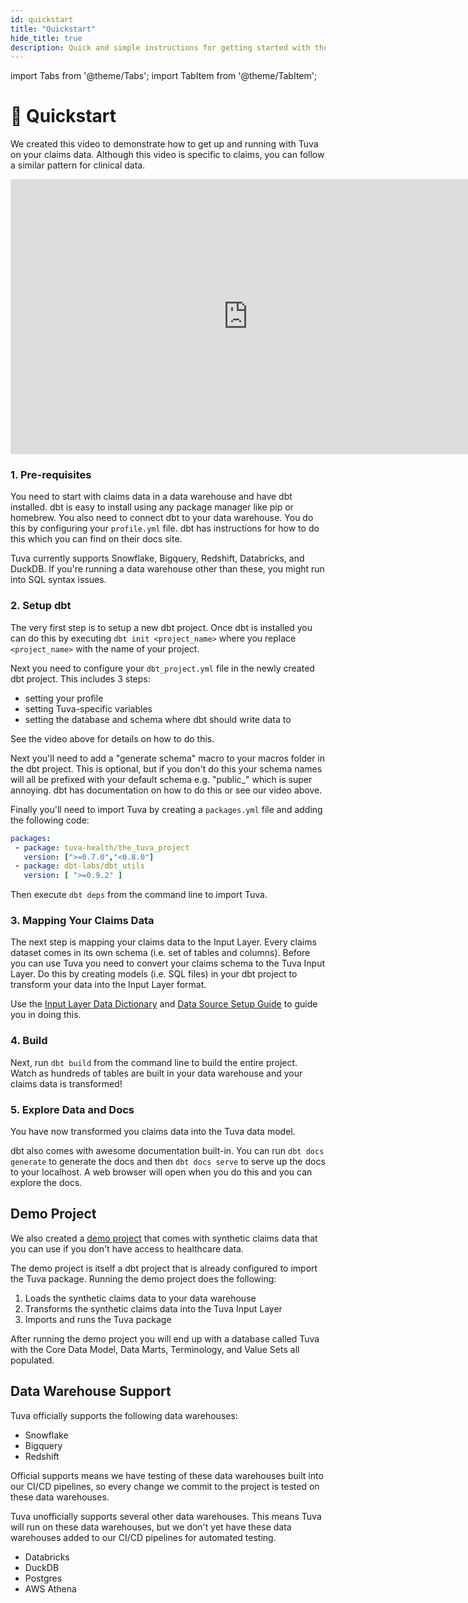 ```yaml
---
id: quickstart
title: "Quickstart"
hide_title: true
description: Quick and simple instructions for getting started with the Tuva Project.
---
```


import Tabs from '@theme/Tabs';
import TabItem from '@theme/TabItem';

# 🏁 Quickstart

We created this video to demonstrate how to get up and running with Tuva on your claims data.  Although this video is specific to claims, you can follow a similar pattern for clinical data.

<iframe width="760" height="440" src="https://www.youtube.com/embed/FWxbrt7Fgiw?si=dyo4uD_MTW4dmAGk" title="YouTube video player" frameborder="0" allow="accelerometer; autoplay; clipboard-write; encrypted-media; gyroscope; picture-in-picture; web-share" allowfullscreen="true"></iframe>

 ### 1. Pre-requisites

 You need to start with claims data in a data warehouse and have dbt installed.  dbt is easy to install using any package manager like pip or homebrew.  You also need to connect dbt to your data warehouse.  You do this by configuring your ```profile.yml``` file.  dbt has instructions for how to do this which you can find on their docs site.

 Tuva currently supports Snowflake, Bigquery, Redshift, Databricks, and DuckDB.  If you're running a data warehouse other than these, you might run into SQL syntax issues.

 ### 2. Setup dbt

 The very first step is to setup a new dbt project.  Once dbt is installed you can do this by executing ```dbt init <project_name>``` where you replace ```<project_name>``` with the name of your project.

 Next you need to configure your ```dbt_project.yml``` file in the newly created dbt project.  This includes 3 steps:

 - setting your profile
 - setting Tuva-specific variables
 - setting the database and schema where dbt should write data to

 See the video above for details on how to do this.

 Next you'll need to add a "generate schema" macro to your macros folder in the dbt project.  This is optional, but if you don't do this your schema names will all be prefixed with your default schema e.g. "public_" which is super annoying.  dbt has documentation on how to do this or see our video above.

 Finally you'll need to import Tuva by creating a ```packages.yml``` file and adding the following code:

 ```yml
packages:
  - package: tuva-health/the_tuva_project
    version: [">=0.7.0","<0.8.0"]
  - package: dbt-labs/dbt_utils
    version: [ ">=0.9.2" ]
 ```

Then execute ```dbt deps``` from the command line to import Tuva.

### 3. Mapping Your Claims Data

The next step is mapping your claims data to the Input Layer.  Every claims dataset comes in its own schema (i.e. set of tables and columns).  Before you can use Tuva you need to convert your claims schema to the Tuva Input Layer.  Do this by creating models (i.e. SQL files) in your dbt project to transform your data into the Input Layer format.

Use the [Input Layer Data Dictionary](../connectors/input-layer) and [Data Source Setup Guide](../guides/data-source-setup/overview) to guide you in doing this.

### 4. Build

Next, run ```dbt build``` from the command line to build the entire project.  Watch as hundreds of tables are built in your data warehouse and your claims data is transformed!

### 5. Explore Data and Docs

You have now transformed you claims data into the Tuva data model.

dbt also comes with awesome documentation built-in.  You can run ```dbt docs generate``` to generate the docs and then ```dbt docs serve``` to serve up the docs to your localhost.  A web browser will open when you do this and you can explore the docs.

## Demo Project

We also created a [demo project](https://github.com/tuva-health/the_tuva_project_demo) that comes with synthetic claims data that you can use if you don't have access to healthcare data.

The demo project is itself a dbt project that is already configured to import the Tuva package.  Running the demo project does the following:

1. Loads the synthetic claims data to your data warehouse
2. Transforms the synthetic claims data into the Tuva Input Layer
3. Imports and runs the Tuva package

After running the demo project you will end up with a database called Tuva with the Core Data Model, Data Marts, Terminology, and Value Sets all populated.

## Data Warehouse Support

Tuva officially supports the following data warehouses:

- Snowflake
- Bigquery
- Redshift

Official supports means we have testing of these data warehouses built into our CI/CD pipelines, so every change we commit to the project is tested on these data warehouses.

Tuva unofficially supports several other data warehouses.  This means Tuva will run on these data warehouses, but we don't yet have these data warehouses added to our CI/CD pipelines for automated testing.

- Databricks
- DuckDB
- Postgres
- AWS Athena


